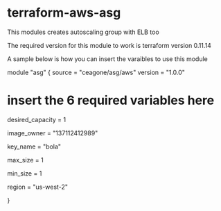 # terraform-aws-asg

This modules creates autoscaling group with ELB too

The required version for this module to work is terraform version 0.11.14

A sample below is how you can insert the varaibles to use this module

module "asg" {
  source  = "ceagone/asg/aws"
  version = "1.0.0"
  # insert the 6 required variables here
  desired_capacity = 1
  
  image_owner = "137112412989"
  
  key_name = "bola"
  
  max_size = 1
  
  min_size = 1
  
  region = "us-west-2"
 
}

